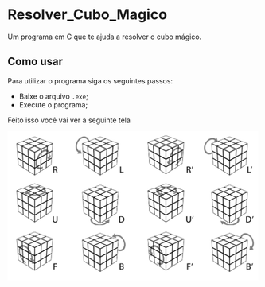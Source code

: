 # Resolver_Cubo_Magico

Um programa em C que te ajuda a resolver o cubo mágico.

## Como usar

Para utilizar o programa siga os seguintes passos:

- Baixe o arquivo `.exe`;
- Execute o programa;

Feito isso você vai ver a seguinte tela

![imagem](https://github.com/LucasSargeir/Resolver_Cubo_Magico/blob/master/Movimentos.png)
